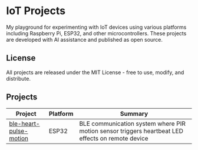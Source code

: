 # IoT Projects

My playground for experimenting with IoT devices using various platforms including Raspberry Pi, ESP32, and other microcontrollers. These projects are developed with AI assistance and published as open source.

## License
All projects are released under the MIT License - free to use, modify, and distribute.

## Projects

| Project | Platform | Summary |
|---------|----------|---------|
| [ble-heart-pulse-motion](./ble-heart-pulse-motion/) | ESP32 | BLE communication system where PIR motion sensor triggers heartbeat LED effects on remote device |
